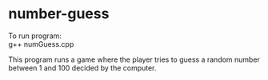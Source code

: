 # number-guess
To run program:  
g++ numGuess.cpp

This program runs a game where the player tries to guess a random number between 1 and 100 decided by the computer.
